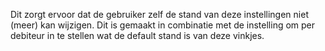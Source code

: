 Dit zorgt ervoor dat de gebruiker zelf de stand van deze instellingen niet (meer) kan wijzigen. Dit is gemaakt in combinatie met de instelling om per debiteur in te stellen wat de default stand is van deze vinkjes.